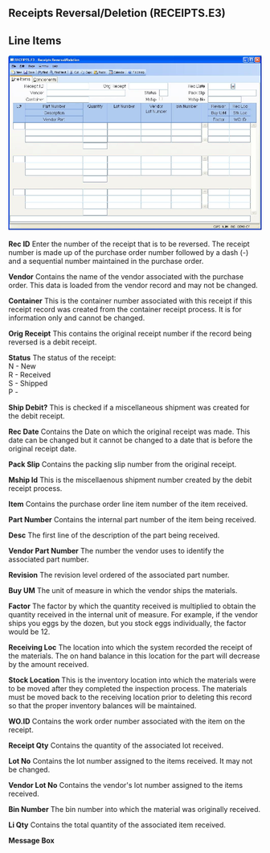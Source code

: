 ##  Receipts Reversal/Deletion (RECEIPTS.E3)

<PageHeader />

##  Line Items

![](./RECEIPTS-E3-1.jpg)

**Rec ID** Enter the number of the receipt that is to be reversed. The receipt
number is made up of the purchase order number followed by a dash (-) and a
sequential number maintained in the purchase order.  
  
**Vendor** Contains the name of the vendor associated with the purchase order.
This data is loaded from the vendor record and may not be changed.  
  
**Container** This is the container number associated with this receipt if
this receipt record was created from the container receipt process. It is for
information only and cannot be changed.  
  
**Orig Receipt** This contains the original receipt number if the record being
reversed is a debit receipt.  
  
**Status** The status of the receipt:  
N - New  
R - Received  
S - Shipped  
P -  
  
**Ship Debit?** This is checked if a miscellaneous shipment was created for
the debit receipt.  
  
**Rec Date** Contains the Date on which the original receipt was made. This
date can be changed but it cannot be changed to a date that is before the
original receipt date.  
  
**Pack Slip** Contains the packing slip number from the original receipt.  
  
**Mship Id** This is the miscellaenous shipment number created by the debit
receipt process.  
  
**Item** Contains the purchase order line item number of the item received.  
  
**Part Number** Contains the internal part number of the item being received.  
  
**Desc** The first line of the description of the part being received.  
  
**Vendor Part Number** The number the vendor uses to identify the associated
part number.  
  
**Revision** The revision level ordered of the associated part number.  
  
**Buy UM** The unit of measure in which the vendor ships the materials.  
  
**Factor** The factor by which the quantity received is multiplied to obtain
the quantity received in the internal unit of measure. For example, if the
vendor ships you eggs by the dozen, but you stock eggs individually, the
factor would be 12.  
  
**Receiving Loc** The location into which the system recorded the receipt of
the materials. The on hand balance in this location for the part will decrease
by the amount received.  
  
**Stock Location** This is the inventory location into which the materials
were to be moved after they completed the inspection process. The materials
must be moved back to the receiving location prior to deleting this record so
that the proper inventory balances will be maintained.  
  
**WO.ID** Contains the work order number associated with the item on the
receipt.  
  
**Receipt Qty** Contains the quantity of the associated lot received.  
  
**Lot No** Contains the lot number assigned to the items received. It may not
be changed.  
  
**Vendor Lot No** Contains the vendor's lot number assigned to the items
received.  
  
**Bin Number** The bin number into which the material was originally received.  
  
**Li Qty** Contains the total quantity of the associated item received.  
  
**Message Box**  
  
  
<badge text= "Version 8.10.57" vertical="middle" />

<PageFooter />
